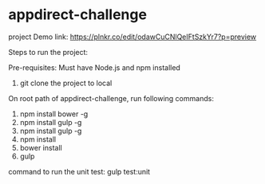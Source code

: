 # appdirect-challenge

project Demo link: https://plnkr.co/edit/odawCuCNlQeIFtSzkYr7?p=preview

Steps to run the project:

Pre-requisites: Must have Node.js and npm installed

1. git clone the project to local

On root path of appdirect-challenge, run following commands:

1. npm install bower -g
2. npm install gulp -g
2. npm install gulp -g
3. npm install
4. bower install
5. gulp

command to run the unit test: 
gulp test:unit
